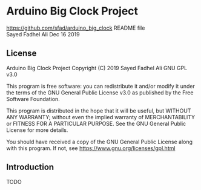 # Arduino Big Clock Project
https://github.com/sfad/arduino_big_clock 
README file  
Sayed Fadhel Ali
Dec 16 2019

## License
Arduino Big Clock Project Copyright (C) 2019 Sayed Fadhel Ali GNU GPL v3.0

This program is free software: you can redistribute it and/or modify it under the terms of the GNU General Public License v3.0 as published by the Free Software Foundation.

This program is distributed in the hope that it will be useful, but WITHOUT ANY WARRANTY; without even the implied warranty of MERCHANTABILITY or FITNESS FOR A PARTICULAR PURPOSE.  See the GNU General Public License for more details.

You should have received a copy of the GNU General Public License along with this program. If not, see <https://www.gnu.org/licenses/gpl.html>

## Introduction
TODO